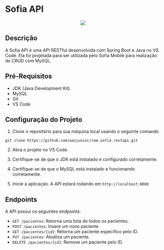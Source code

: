 # Sofia API

<p align="center">
   <img src="http://img.shields.io/static/v1?label=STATUS&message=EM%20DESENVOLVIMENTO&color=RED&style=for-the-badge" #vitrinedev/>
</p>

## Descrição
A Sofia API é uma API RESTful desenvolvida com Spring Boot e Java no VS Code. Ela foi projetada para ser utilizada pelo Sofia Mobile para realização do CRUD com MySQL.

## Pré-Requisitos
* JDK (Java Development Kit)
* MySQL
* Git
* VS Code

## Configuração do Projeto

1. Clone o repositório para sua máquina local usando o seguinte comando
```
git clone https://github.com/aasjunior/com.sofia.restapi.git
```
2. Abra o projeto no VS Code.

3. Certifique-se de que o JDK está instalado e configurado corretamente.

4. Certifique-se de que o MySQL está instalado e funcionando corretamente.

5. Inicie a aplicação. A API estará rodando em `http://localhost:8080`

## Endpoints

A API possui os seguintes endpoints:

* `GET /pacientes`: Retorna uma lista de todos os pacientes.
* `POST /pacientes`: Insere um novo paciente.
* `GET /pacientes/{id}`: Retorna um paciente específico pelo ID.
* `PUT /pacientes`: Atualiza um paciente.
* `DELETE /pacientes/{id}`: Remove um paciente pelo ID.

